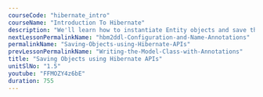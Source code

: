 ```yaml
---
courseCode: "hibernate_intro"
courseName: "Introduction To Hibernate"
description: "We'll learn how to instantiate Entity objects and save them to the database using Hibernate APIs."
nextLessonPermalinkName: "hbm2ddl-Configuration-and-Name-Annotations"
permalinkName: "Saving-Objects-using-Hibernate-APIs"
prevLessonPermalinkName: "Writing-the-Model-Class-with-Annotations"
title: "Saving Objects using Hibernate APIs"
unitSlNo: "1.5"
youtube: "FFMOZY4z6bE"
duration: 755
---
```

